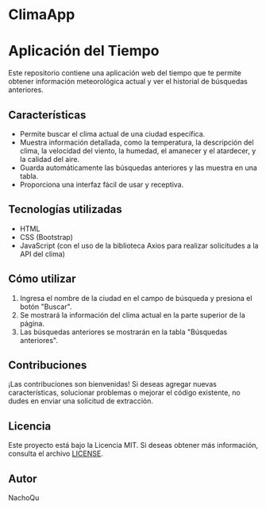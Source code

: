 # ClimaApp

# Aplicación del Tiempo

Este repositorio contiene una aplicación web del tiempo que te permite obtener información meteorológica actual y ver el historial de búsquedas anteriores.

## Características

- Permite buscar el clima actual de una ciudad específica.
- Muestra información detallada, como la temperatura, la descripción del clima, la velocidad del viento, la humedad, el amanecer y el atardecer, y la calidad del aire.
- Guarda automáticamente las búsquedas anteriores y las muestra en una tabla.
- Proporciona una interfaz fácil de usar y receptiva.

## Tecnologías utilizadas

- HTML
- CSS (Bootstrap)
- JavaScript (con el uso de la biblioteca Axios para realizar solicitudes a la API del clima)

## Cómo utilizar

1. Ingresa el nombre de la ciudad en el campo de búsqueda y presiona el botón "Buscar".
2. Se mostrará la información del clima actual en la parte superior de la página.
3. Las búsquedas anteriores se mostrarán en la tabla "Búsquedas anteriores".

## Contribuciones

¡Las contribuciones son bienvenidas! Si deseas agregar nuevas características, solucionar problemas o mejorar el código existente, no dudes en enviar una solicitud de extracción.

## Licencia

Este proyecto está bajo la Licencia MIT. Si deseas obtener más información, consulta el archivo [LICENSE](LICENSE).

## Autor

NachoQu

